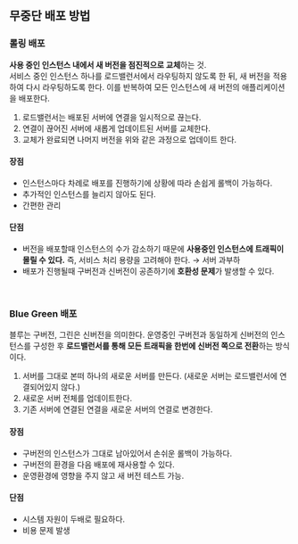 ## 무중단 배포 방법

### 롤링 배포
**사용 중인 인스턴스 내에서 새 버전을 점진적으로 교체**하는 것.<br>
서비스 중인 인스턴스 하나를 로드밸런서에서 라우팅하지 않도록 한 뒤, 새 버전을 적용하여 다시 라우팅하도록 한다. 이를 반복하여 모든 인스턴스에 새 버전의 애플리케이션을 배포한다.

1. 로드밸런서는 배포된 서버에 연결을 일시적으로 끊는다.
2. 연결이 끊어진 서버에 새롭게 업데이트된 서버를 교체한다.
3. 교체가 완료되면 나머지 버전을 위와 같은 과정으로 업데이트 한다.

#### 장점
- 인스턴스마다 차례로 배포를 진행하기에 상황에 따라 손쉽게 롤백이 가능하다.
- 추가적인 인스턴스를 늘리지 않아도 된다.
- 간편한 관리

#### 단점
- 버전을 배포할때 인스턴스의 수가 감소하기 때문에 **사용중인 인스턴스에 트래픽이 몰릴 수 있다.** 즉, 서비스 처리 용량을 고려해야 한다. → 서버 과부하
- 배포가 진행될때 구버전과 신버전이 공존하기에 **호환성 문제**가 발생할 수 있다.
<br>

### Blue Green 배포
블루는 구버전, 그린은 신버전을 의미한다. 운영중인 구버전과 동일하게 신버전의 인스턴스를 구성한 후 **로드밸런서를 통해 모든 트래픽을 한번에 신버전 쪽으로 전환**하는 방식이다.

1. 서버를 그대로 본떠 하나의 새로운 서버를 만든다. (새로운 서버는 로드밸런서에 연결되어있지 않다.)
2. 새로운 서버 전체를 업데이트한다.
3. 기존 서버에 연결된 연결을 새로운 서버의 연결로 변경한다.

#### 장점
- 구버전의 인스턴스가 그대로 남아있어서 손쉬운 롤백이 가능하다.
- 구버전의 환경을 다음 배포에 재사용할 수 있다.
- 운영환경에 영향을 주지 않고 새 버전 테스트 가능.

#### 단점
- 시스템 자원이 두배로 필요하다. 
- 비용 문제 발생
